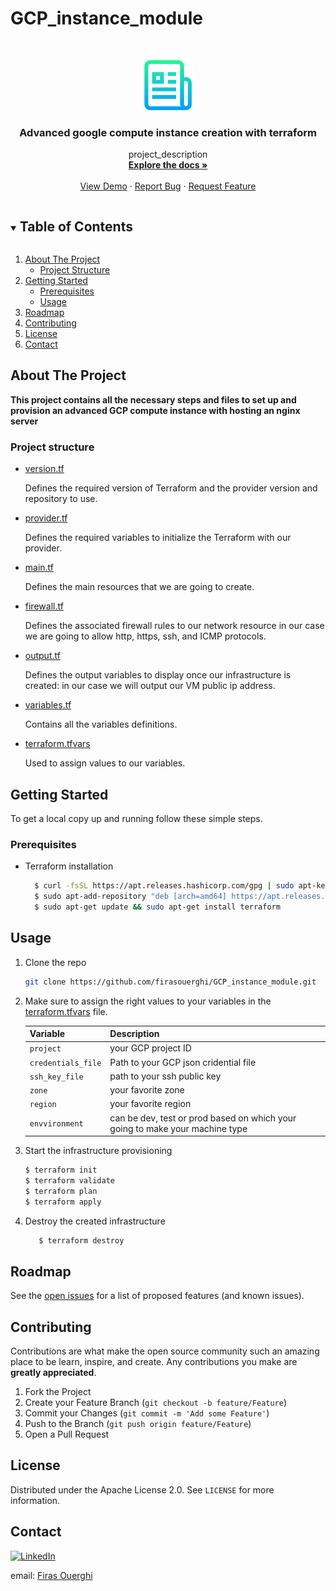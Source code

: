 # GCP_instance_module



<!---[![Contributors][contributors-shield]][contributors-url]
[![Forks][forks-shield]][forks-url]
[![Stargazers][stars-shield]][stars-url]
[![Issues]][issues-url]
[![MIT License]][license-url]-->

<!-- PROJECT LOGO -->
<br />
<p align="center">
  <a href="https://github.com/firasouerghi/GCP_instance_module">
    <img src="images/logo.png" alt="Logo" width="80" height="80">
  </a>

  <h3 align="center">Advanced google compute instance creation with terraform</h3>

  <p align="center">
    project_description
    <br />
    <a href="https://github.com/firasouerghi/GCP_instance_module"><strong>Explore the docs »</strong></a>
    <br />
    <br />
    <a href="https://github.com/firasouerghi/GCP_instance_module">View Demo</a>
    ·
    <a href="https://github.com/firasouerghi/GCP_instance_module/issues">Report Bug</a>
    ·
    <a href="https://github.com/firasouerghi/GCP_instance_module/issues">Request Feature</a>
  </p>
</p>



<!-- TABLE OF CONTENTS -->
<details open="open">
  <summary><h2 style="display: inline-block">Table of Contents</h2></summary>
  <ol>
    <li>
      <a href="#about-the-project">About The Project</a>
      <ul>
        <li><a href="#project-structure">Project Structure</a></li>
      </ul>
    </li>
    <li>
      <a href="#getting-started">Getting Started</a>
      <ul>
        <li><a href="#prerequisites">Prerequisites</a></li>
        <li><a href="#usage">Usage</a></li>
      </ul>
    </li>
    <li><a href="#roadmap">Roadmap</a></li>
    <li><a href="#contributing">Contributing</a></li>
    <li><a href="#license">License</a></li>
    <li><a href="#contact">Contact</a></li>
  </ol>
</details>



<!-- ABOUT THE PROJECT -->
## About The Project

**This project contains all the necessary steps and files to set up and provision an advanced GCP compute instance with hosting an nginx server**


### Project structure

* [version.tf](https://github.com/firasouerghi/GCP_instance_module/blob/main/version.tf)

   Defines the required version of Terraform and the provider version and repository to use.

* [provider.tf](https://github.com/firasouerghi/GCP_instance_module/blob/main/provider.tf)

  Defines the required variables to initialize the Terraform with our provider.

* [main.tf](https://github.com/firasouerghi/GCP_instance_module/blob/main/main.tf)

  Defines the main resources that we are going to create.

* [firewall.tf](https://github.com/firasouerghi/GCP_instance_module/blob/main/firewall.tf)

  Defines the associated firewall rules to our network resource in our case we are going to allow http, https, ssh, and ICMP protocols.

* [output.tf](https://github.com/firasouerghi/GCP_instance_module/blob/main/output.tf)

  Defines the output variables to display once our infrastructure is created: in our case we will output our VM public ip address. 

* [variables.tf](https://github.com/firasouerghi/GCP_instance_module/blob/main/variables.tf)

  Contains all the variables definitions.

* [terraform.tfvars](https://github.com/firasouerghi/GCP_instance_module/blob/main/terraform.tfvars)

  Used to assign values to our variables.



<!-- GETTING STARTED -->
## Getting Started

To get a local copy up and running follow these simple steps.

### Prerequisites

* Terraform installation
  ```sh
    $ curl -fsSL https://apt.releases.hashicorp.com/gpg | sudo apt-key add -
    $ sudo apt-add-repository "deb [arch=amd64] https://apt.releases.hashicorp.com $(lsb_release -cs) main"
    $ sudo apt-get update && sudo apt-get install terraform
  ```





<!-- USAGE EXAMPLES -->
## Usage

1. Clone the repo
   ```sh
   git clone https://github.com/firasouerghi/GCP_instance_module.git
   ```
2. Make sure to assign the right values to your variables in the [terraform.tfvars](https://github.com/firasouerghi/GCP_instance_module/blob/main/terraform.tfvars) file.

    | Variable | Description |
    |----------|-------|
    `project` | your GCP project ID
    `credentials_file` | Path to your GCP json cridential file
    `ssh_key_file` | path to your ssh public key
    `zone` | your favorite zone
    `region` | your favorite region
    `envvironment` | can be dev, test or prod based on which your going to make your machine type



3. Start the infrastructure provisioning
   ```sh
   $ terraform init
   $ terraform validate
   $ terraform plan
   $ terraform apply
   ```
4. Destroy the created infrastructure
   ```sh
      $ terraform destroy
   ```


<!-- ROADMAP -->
## Roadmap

See the [open issues](https://github.com/firasouerghi/GCP_instance_module/issues) for a list of proposed features (and known issues).



<!-- CONTRIBUTING -->
## Contributing

Contributions are what make the open source community such an amazing place to be learn, inspire, and create. Any contributions you make are **greatly appreciated**.

1. Fork the Project
2. Create your Feature Branch (`git checkout -b feature/Feature`)
3. Commit your Changes (`git commit -m 'Add some Feature'`)
4. Push to the Branch (`git push origin feature/Feature`)
5. Open a Pull Request



<!-- LICENSE -->
## License

Distributed under the Apache License 2.0. See `LICENSE` for more information.



<!-- CONTACT -->
## Contact
[![LinkedIn][linkedin-shield]][linkedin-url]

email: [Firas Ouerghi](mailto:ouerghifir@gmail.com) 




<!-- ACKNOWLEDGEMENTS 
## Acknowledgements

* []()-->





<!-- MARKDOWN LINKS & IMAGES -->
<!-- https://www.markdownguide.org/basic-syntax/#reference-style-links -->
[contributors-shield]: https://img.shields.io/github/contributors/github_username/repo.svg?style=for-the-badge
[contributors-url]: https://github.com/firasouerghi/
[forks-shield]: https://img.shields.io/github/forks/github_username/repo.svg?style=for-the-badge
[forks-url]: https://github.com/github_username/repo/network/members
[stars-shield]: https://img.shields.io/github/stars/github_username/repo.svg?style=for-the-badge
[stars-url]: https://github.com/github_username/repo/stargazers
[issues-shield]: https://img.shields.io/github/issues/github_username/repo.svg?style=for-the-badge
[license-shield]: https://img.shields.io/github/license/github_username/repo.svg?style=for-the-badge
[linkedin-shield]: https://img.shields.io/badge/-LinkedIn-black.svg?style=for-the-badge&logo=linkedin&colorB=555


[issues-url]: https://github.com/firasouerghi/GCP_instance_module/issues
[license-url]: https://github.com/firasouerghi/GCP_instance_module/blob/main/LICENSE
[linkedin-url]: https://linkedin.com/in/firas-ouerghi/
